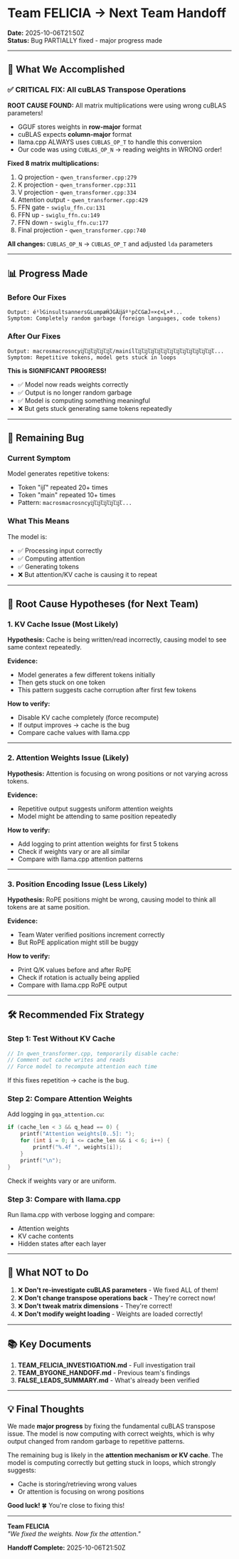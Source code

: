 # Team FELICIA → Next Team Handoff

**Date:** 2025-10-06T21:50Z  
**Status:** Bug PARTIALLY fixed - major progress made

---

## 🎯 What We Accomplished

### ✅ CRITICAL FIX: All cuBLAS Transpose Operations

**ROOT CAUSE FOUND:** All matrix multiplications were using wrong cuBLAS parameters!

- GGUF stores weights in **row-major** format
- cuBLAS expects **column-major** format
- llama.cpp ALWAYS uses `CUBLAS_OP_T` to handle this conversion
- Our code was using `CUBLAS_OP_N` → reading weights in WRONG order!

**Fixed 8 matrix multiplications:**
1. Q projection - `qwen_transformer.cpp:279`
2. K projection - `qwen_transformer.cpp:311`
3. V projection - `qwen_transformer.cpp:334`
4. Attention output - `qwen_transformer.cpp:429`
5. FFN gate - `swiglu_ffn.cu:131`
6. FFN up - `swiglu_ffn.cu:149`
7. FFN down - `swiglu_ffn.cu:177`
8. Final projection - `qwen_transformer.cpp:740`

**All changes:** `CUBLAS_OP_N` → `CUBLAS_OP_T` and adjusted `lda` parameters

---

## 📊 Progress Made

### Before Our Fixes
```
Output: é¹ŀĠinsultsannersĠLumpæĤĴĠÄĳáº¹pĉCGæĴ¤×¢×Ļ×ª...
Symptom: Completely random garbage (foreign languages, code tokens)
```

### After Our Fixes
```
Output: macrosmacrosncyĳľĳľĳľĳľĳľ/mainíĺľĳľĳľĳľĳľĳľĳľĳľĳľĳľĳľĳľĳľ...
Symptom: Repetitive tokens, model gets stuck in loops
```

**This is SIGNIFICANT PROGRESS!**
- ✅ Model now reads weights correctly
- ✅ Output is no longer random garbage
- ✅ Model is computing something meaningful
- ❌ But gets stuck generating same tokens repeatedly

---

## 🚨 Remaining Bug

### Current Symptom
Model generates repetitive tokens:
- Token "ĳľ" repeated 20+ times
- Token "main" repeated 10+ times
- Pattern: `macrosmacrosncyĳľĳľĳľĳľĳľ...`

### What This Means
The model is:
- ✅ Processing input correctly
- ✅ Computing attention
- ✅ Generating tokens
- ❌ But attention/KV cache is causing it to repeat

---

## 🎯 Root Cause Hypotheses (for Next Team)

### 1. KV Cache Issue (Most Likely)
**Hypothesis:** Cache is being written/read incorrectly, causing model to see same context repeatedly.

**Evidence:**
- Model generates a few different tokens initially
- Then gets stuck on one token
- This pattern suggests cache corruption after first few tokens

**How to verify:**
- Disable KV cache completely (force recompute)
- If output improves → cache is the bug
- Compare cache values with llama.cpp

---

### 2. Attention Weights Issue (Likely)
**Hypothesis:** Attention is focusing on wrong positions or not varying across tokens.

**Evidence:**
- Repetitive output suggests uniform attention weights
- Model might be attending to same position repeatedly

**How to verify:**
- Add logging to print attention weights for first 5 tokens
- Check if weights vary or are all similar
- Compare with llama.cpp attention patterns

---

### 3. Position Encoding Issue (Less Likely)
**Hypothesis:** RoPE positions might be wrong, causing model to think all tokens are at same position.

**Evidence:**
- Team Water verified positions increment correctly
- But RoPE application might still be buggy

**How to verify:**
- Print Q/K values before and after RoPE
- Check if rotation is actually being applied
- Compare with llama.cpp RoPE output

---

## 🛠️ Recommended Fix Strategy

### Step 1: Test Without KV Cache
```cpp
// In qwen_transformer.cpp, temporarily disable cache:
// Comment out cache writes and reads
// Force model to recompute attention each time
```

If this fixes repetition → cache is the bug.

### Step 2: Compare Attention Weights
Add logging in `gqa_attention.cu`:
```cpp
if (cache_len < 3 && q_head == 0) {
    printf("Attention weights[0..5]: ");
    for (int i = 0; i <= cache_len && i < 6; i++) {
        printf("%.4f ", weights[i]);
    }
    printf("\n");
}
```

Check if weights vary or are uniform.

### Step 3: Compare with llama.cpp
Run llama.cpp with verbose logging and compare:
- Attention weights
- KV cache contents
- Hidden states after each layer

---

## 🚫 What NOT to Do

1. ❌ **Don't re-investigate cuBLAS parameters** - We fixed ALL of them!
2. ❌ **Don't change transpose operations back** - They're correct now!
3. ❌ **Don't tweak matrix dimensions** - They're correct!
4. ❌ **Don't modify weight loading** - Weights are loaded correctly!

---

## 📚 Key Documents

1. **TEAM_FELICIA_INVESTIGATION.md** - Full investigation trail
2. **TEAM_BYGONE_HANDOFF.md** - Previous team's findings
3. **FALSE_LEADS_SUMMARY.md** - What's already been verified

---

## 💡 Final Thoughts

We made **major progress** by fixing the fundamental cuBLAS transpose issue. The model is now computing with correct weights, which is why output changed from random garbage to repetitive patterns.

The remaining bug is likely in the **attention mechanism or KV cache**. The model is computing correctly but getting stuck in loops, which strongly suggests:
- Cache is storing/retrieving wrong values
- Or attention is focusing on wrong positions

**Good luck!** 🍀 You're close to fixing this!

---

**Team FELICIA**  
*"We fixed the weights. Now fix the attention."*

**Handoff Complete:** 2025-10-06T21:50Z
